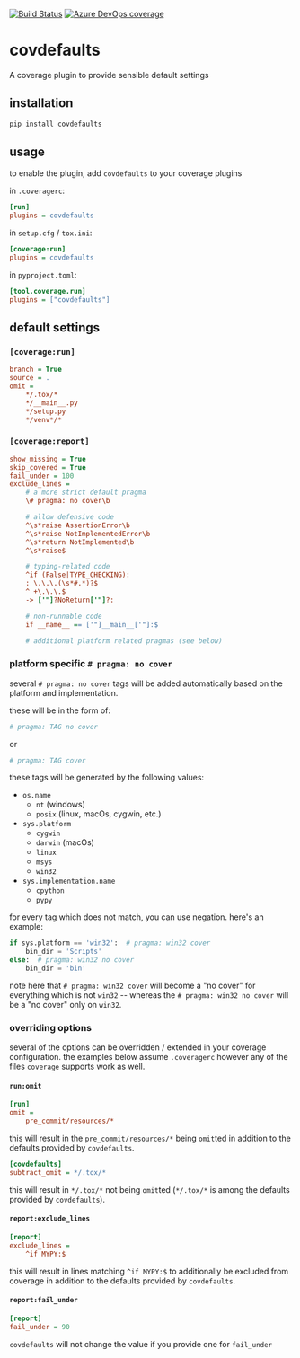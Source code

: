 [![Build Status](https://dev.azure.com/asottile/asottile/_apis/build/status/asottile.covdefaults?branchName=master)](https://dev.azure.com/asottile/asottile/_build/latest?definitionId=62&branchName=master)
[![Azure DevOps coverage](https://img.shields.io/azure-devops/coverage/asottile/asottile/62/master.svg)](https://dev.azure.com/asottile/asottile/_build/latest?definitionId=62&branchName=master)

covdefaults
===========

A coverage plugin to provide sensible default settings

## installation

```bash
pip install covdefaults
```

## usage

to enable the plugin, add `covdefaults` to your coverage plugins

in `.coveragerc`:

```ini
[run]
plugins = covdefaults
```

in `setup.cfg` / `tox.ini`:

```ini
[coverage:run]
plugins = covdefaults
```

in `pyproject.toml`:

```ini
[tool.coverage.run]
plugins = ["covdefaults"]
```

## default settings

### `[coverage:run]`

```ini
branch = True
source = .
omit =
    */.tox/*
    */__main__.py
    */setup.py
    */venv*/*
```

### `[coverage:report]`

```ini
show_missing = True
skip_covered = True
fail_under = 100
exclude_lines =
    # a more strict default pragma
    \# pragma: no cover\b

    # allow defensive code
    ^\s*raise AssertionError\b
    ^\s*raise NotImplementedError\b
    ^\s*return NotImplemented\b
    ^\s*raise$

    # typing-related code
    ^if (False|TYPE_CHECKING):
    : \.\.\.(\s*#.*)?$
    ^ +\.\.\.$
    -> ['"]?NoReturn['"]?:

    # non-runnable code
    if __name__ == ['"]__main__['"]:$

    # additional platform related pragmas (see below)
```

### platform specific `# pragma: no cover`

several `# pragma: no cover` tags will be added automatically based on the
platform and implementation.

these will be in the form of:

```python
# pragma: TAG no cover
```

or

```python
# pragma: TAG cover
```

these tags will be generated by the following values:

- `os.name`
    - `nt` (windows)
    - `posix` (linux, macOs, cygwin, etc.)
- `sys.platform`
    - `cygwin`
    - `darwin` (macOs)
    - `linux`
    - `msys`
    - `win32`
- `sys.implementation.name`
    - `cpython`
    - `pypy`

for every tag which does not match, you can use negation.  here's an example:

```python
if sys.platform == 'win32':  # pragma: win32 cover
    bin_dir = 'Scripts'
else:  # pragma: win32 no cover
    bin_dir = 'bin'
```

note here that `# pragma: win32 cover` will become a "no cover" for everything
which is not `win32` -- whereas the `# pragma: win32 no cover` will be a
"no cover" only on `win32`.

### overriding options

several of the options can be overridden / extended in your coverage
configuration.  the examples below assume `.coveragerc` however any of the
files `coverage` supports work as well.

#### `run:omit`

```ini
[run]
omit =
    pre_commit/resources/*
```

this will result in the `pre_commit/resources/*` being `omit`ted in addition
to the defaults provided by `covdefaults`.

```ini
[covdefaults]
subtract_omit = */.tox/*
```

this will result in `*/.tox/*` not being `omit`ted (`*/.tox/*` is among the
defaults provided by `covdefaults`).

#### `report:exclude_lines`

```ini
[report]
exclude_lines =
    ^if MYPY:$
```

this will result in lines matching `^if MYPY:$` to additionally be excluded
from coverage in addition to the defaults provided by `covdefaults`.

#### `report:fail_under`

```ini
[report]
fail_under = 90
```

`covdefaults` will not change the value if you provide one for `fail_under`
